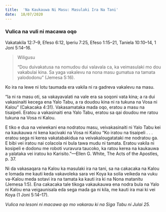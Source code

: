 ```yaml
---
title:  'Na Kaukauwa Ni Masu: Masulaki Ira Na Tani'
date:  18/07/2020
---
```


### Vulica na vuli ni macawa oqo
Vakatakila 12:7–9, Efeso 6:12, Iperiu 7:25, Efeso 1:15–21, Taniela 10:10–14, 1 Joni 5:14–16.

> <p>Wiligusu</p>
> “Dou duivakatusa na nomudou dui valavala ca, ka veimasulaki mo dou vakabulai kina. Sa yaga vakalevu na nona masu gumatua na tamata yalododonu” (Jemesa 5:16).

Ko ira na lewe ni lotu taumada era vakila ni ra gadreva vakalevu na masu.

“Ia ni ra masu oti, sa vakayavalati na vale era sa soqoni vata kina; a ra dui vakasinaiti kecega ena Yalo Tabu, a ra doudou kina ni ra tukuna na Vosa ni Kalou” (Cakacaka 4:31). Vakasamataka mada oqo, eratou a masu na tisaipeli. Eratou a vakasinaiti ena Yalo Tabu, eratou sa qai doudou me ratou tukuna na Vosa ni Kalou.

E tiko e dua na veiwekani ena nodratou masu, veivakasinaiti ni Yalo Tabu kei na kaukauwa ni kena kacivaki na Vosa ni Kalou “Ko iratou na tisaipeli . . . eratou sega ni kerea vakatabakidua na veivakalougatataki me nodratou ga. E bibi vei iratou nai colacola ni bula tawa mudu ni tamata. Eratou vakila ni kosipeli e dodonu me roboti vuravura taucoko, ka ratou kerea na kaukauwa a yalataka vei iratou ko Karisito.”—Ellen G. White, The Acts of the Apostles, p. 37.

Ni da vakasaqara na Kalou ka masulaki ira na tani, sa na cakacaka na Kalou e lomada me kauti keda vakavoleka sara vei Koya ka solia veikeda na vuku va-Kalou meda sotavi ira na tamata ka kauti ira ki na Nona matanitu (Jemesa 1:5). Ena cakacaka tale tikoga vakaukauwa ena nodra bula na Yalo ni Kalou ena veigaunisala eda sega mada ga ni kila, me kauti ira mai ki vei Koya (1 Joni 5:14–17).

_Vulica na lesoni ni macawa qo mo vakarau ki na Siga Tabu ni Julai 25._